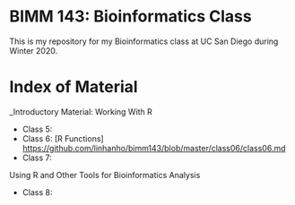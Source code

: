 # BIMM 143: Bioinformatics Class


This is my repository for my Bioinformatics class at UC San Diego during Winter 2020.

# Index of Material

_Introductory Material: Working With R

- Class 5:
- Class 6: [R Functions] https://github.com/linhanho/bimm143/blob/master/class06/class06.md
- Class 7:

Using R and Other Tools for Bioinformatics Analysis

- Class 8:

